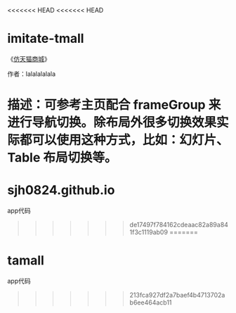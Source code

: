 <<<<<<< HEAD
<<<<<<< HEAD
# imitate-tmall

《[仿天猫商城](http://community.apicloud.com/bbs/forum.php?mod=viewthread&tid=673&extra=page%3D1)》

作者：lalalalalala

描述：可参考主页配合 frameGroup 来进行导航切换。除布局外很多切换效果实际都可以使用这种方式，比如：幻灯片、Table 布局切换等。
=======
# sjh0824.github.io
app代码
>>>>>>> de17497f784162cdeaac82a89a841f3c1119ab09
=======
# tamall
app代码
>>>>>>> 213fca927df2a7baef4b4713702ab6ee464acb11

